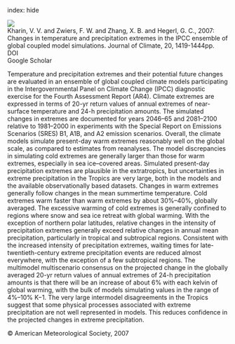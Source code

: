 index: hide

<div class="Citation">
    <div class="Citation-thumb CitationThumb-linked"  data-href="https://doi.org/10.1175/jcli4066.1">
      <img src="https://static.claimspace.cloud/climate-study-static/refs/thumbs/7/Kharin_et_al_2007-thumb.png" />
    </div>

  <div class="Citation-body">
    <div class="Citation-text">Kharin, V. V. and Zwiers, F. W. and Zhang, X. B. and Hegerl, G. C., 2007: Changes in temperature and precipitation extremes in the IPCC ensemble of global coupled model simulations. <span class="Article-journal">Journal of Climate, </span><span class="Article-volume">20, </span>1419-1444pp.</div>
    <div class="Citation-links">
      <div class="CitationLink" data-href="https://doi.org/10.1175/jcli4066.1">
        <div class="CitationLink-icon CitationLink-Doi"></div>
        <div class="CitationLink-text">DOI</div>
      </div>
      <div class="CitationLink" data-href="https://scholar.google.com/scholar?q=10.1175/jcli4066.1">
        <div class="CitationLink-icon CitationLink-Scholar"></div>
        <div class="CitationLink-text">Google Scholar</div>
      </div>
    </div>
  </div>
</div>

Temperature and precipitation extremes and their potential future changes are evaluated in an ensemble of global coupled climate models participating in the Intergovernmental Panel on Climate Change (IPCC) diagnostic exercise for the Fourth Assessment Report (AR4). Climate extremes are expressed in terms of 20-yr return values of annual extremes of near-surface temperature and 24-h precipitation amounts. The simulated changes in extremes are documented for years 2046–65 and 2081–2100 relative to 1981–2000 in experiments with the Special Report on Emissions Scenarios (SRES) B1, A1B, and A2 emission scenarios. Overall, the climate models simulate present-day warm extremes reasonably well on the global scale, as compared to estimates from reanalyses. The model discrepancies in simulating cold extremes are generally larger than those for warm extremes, especially in sea ice–covered areas. Simulated present-day precipitation extremes are plausible in the extratropics, but uncertainties in extreme precipitation in the Tropics are very large, both in the models and the available observationally based datasets. Changes in warm extremes generally follow changes in the mean summertime temperature. Cold extremes warm faster than warm extremes by about 30%–40%, globally averaged. The excessive warming of cold extremes is generally confined to regions where snow and sea ice retreat with global warming. With the exception of northern polar latitudes, relative changes in the intensity of precipitation extremes generally exceed relative changes in annual mean precipitation, particularly in tropical and subtropical regions. Consistent with the increased intensity of precipitation extremes, waiting times for late-twentieth-century extreme precipitation events are reduced almost everywhere, with the exception of a few subtropical regions. The multimodel multiscenario consensus on the projected change in the globally averaged 20-yr return values of annual extremes of 24-h precipitation amounts is that there will be an increase of about 6% with each kelvin of global warming, with the bulk of models simulating values in the range of 4%–10% K−1. The very large intermodel disagreements in the Tropics suggest that some physical processes associated with extreme precipitation are not well represented in models. This reduces confidence in the projected changes in extreme precipitation.

<div class="Citation-copy">
&copy; American Meteorological Society, 2007
</div>
